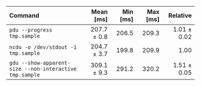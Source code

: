 | Command | Mean [ms] | Min [ms] | Max [ms] | Relative |
|:---|---:|---:|---:|---:|
| `pdu --progress tmp.sample` | 207.7 ± 0.8 | 206.5 | 209.3 | 1.01 ± 0.02 |
| `ncdu -o /dev/stdout -1 tmp.sample` | 204.7 ± 3.7 | 199.8 | 209.9 | 1.00 |
| `gdu --show-apparent-size --non-interactive tmp.sample` | 309.1 ± 9.3 | 291.2 | 320.2 | 1.51 ± 0.05 |
